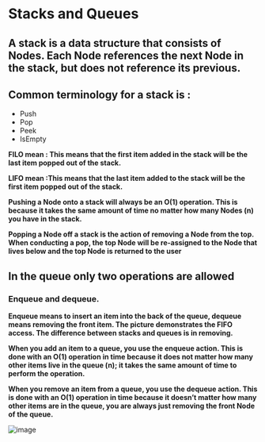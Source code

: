 # Stacks and Queues

## A stack is a data structure that consists of Nodes. Each Node references the next Node in the stack, but does not reference its previous.

## Common terminology for a stack is :
* Push 
* Pop
* Peek
* IsEmpty

**FILO mean : This means that the first item added in the stack will be the last item popped out of the stack.**

**LIFO mean :This means that the last item added to the stack will be the first item popped out of the stack.**

**Pushing a Node onto a stack will always be an O(1) operation. This is because it takes the same amount of time
no matter how many Nodes (n) you have in the stack.**

**Popping a Node off a stack is the action of removing a Node from the top. When conducting a pop, the top Node will 
be re-assigned to the Node that lives below and the top Node is returned to the user**

## In the queue only two operations are allowed
### Enqueue and dequeue. 
**Enqueue means to insert an item into the back of the queue, dequeue means removing the front item. The picture
demonstrates the FIFO access. The difference between stacks and queues is in removing.**

**When you add an item to a queue, you use the enqueue action. This is done with an O(1) operation in time because it
does not matter how many other items live in the queue (n); it takes the same amount of time to perform the operation.**

**When you remove an item from a queue, you use the dequeue action. This is done with an O(1) operation in time 
because it doesn’t matter how many other items are in the queue, you are always just removing the front Node of the queue.**

![image](https://dunglai.github.io/public/post-assets/DataStructure/StackAndQueue/fig1.PNG)
